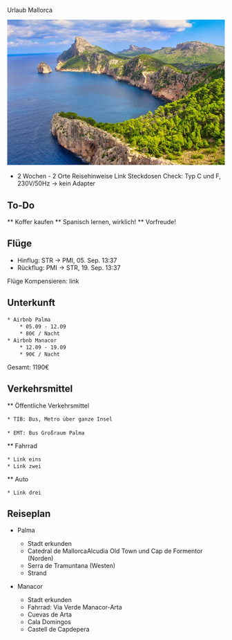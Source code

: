 Urlaub Mallorca

![](Mallorca.jpg)

* 2 Wochen - 2 Orte
 Reisehinweise Link
 Steckdosen Check: Typ C und F, 230V/50Hz -> kein Adapter

## To-Do

** Koffer kaufen
** Spanisch lernen, wirklich!
** Vorfreude!



## Flüge
* Hinflug: STR -> PMI, 05. Sep. 13:37
* Rückflug: PMI -> STR, 19. Sep. 13:37

Flüge Kompensieren: link

## Unterkunft

	* Airbnb Palma
		* 05.09 - 12.09
		* 80€ / Nacht
	* Airbnb Manacor
		* 12.09 - 19.09
		* 90€ / Nacht
		
Gesamt: 1190€



## Verkehrsmittel
** Öffentliche Verkehrsmittel

	* TIB: Bus, Metro über ganze Insel
	
	* EMT: Bus Großraum Palma
	
** Fahrrad

	* Link eins
	* Link zwei
	
** Auto

	* Link drei

## Reiseplan

 * Palma
	* Stadt erkunden
	* Catedral de MallorcaAlcudia Old Town und Cap de Formentor (Norden)
	* Serra de Tramuntana (Westen)
	* Strand
	
 * Manacor
	* Stadt erkunden
	* Fahrrad: Via Verde Manacor-Arta
	* Cuevas de Arta
	* Cala Domingos
	* Castell de Capdepera
